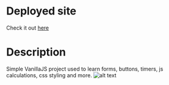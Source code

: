 # Deployed site

Check it out [here](https://luisluft.github.io/luftMathSprintGame/)

# Description

Simple VanillaJS project used to learn forms, buttons, timers, js calculations, css styling and more.
![alt text](https://i.imgur.com/kRB5jl1.png)
